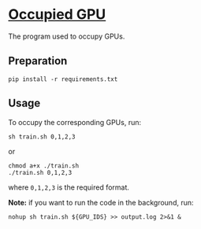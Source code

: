 # [Occupied GPU](https://github.com/jinzcdev/occupied-gpu.git)

The program used to occupy GPUs.

## Preparation

```shell
pip install -r requirements.txt
```

## Usage

To occupy the corresponding GPUs, run:

```shell
sh train.sh 0,1,2,3
```

or

```shell
chmod a+x ./train.sh
./train.sh 0,1,2,3
```

where `0,1,2,3` is the required format.

**Note:** if you want to run the code in the background, run:

```shell
nohup sh train.sh ${GPU_IDS} >> output.log 2>&1 &
```
